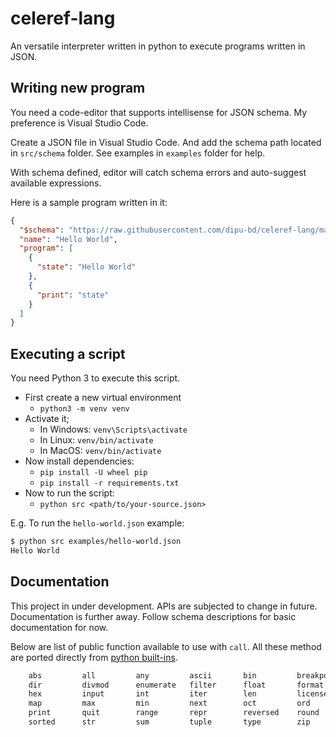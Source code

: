 # celeref-lang

An versatile interpreter written in python to execute programs written in JSON.

## Writing new program

You need a code-editor that supports intellisense for JSON schema. My preference is Visual Studio Code.

Create a JSON file in Visual Studio Code. And add the schema path located in `src/schema` folder.
See examples in `examples` folder for help.

With schema defined, editor will catch schema errors and auto-suggest available expressions.

Here is a sample program written in it:

```json
{
  "$schema": "https://raw.githubusercontent.com/dipu-bd/celeref-lang/master/src/schema/schema.json",
  "name": "Hello World",
  "program": [
    {
      "state": "Hello World"
    },
    {
      "print": "state"
    }
  ]
}
```

## Executing a script

You need Python 3 to execute this script.

- First create a new virtual environment
  - `python3 -m venv venv`
- Activate it;
  - In Windows: `venv\Scripts\activate`
  - In Linux: `venv/bin/activate`
  - In MacOS: `venv/bin/activate`
- Now install dependencies:
  - `pip install -U wheel pip`
  - `pip install -r requirements.txt`
- Now to run the script:
  - `python src <path/to/your-source.json>`

E.g. To run the `hello-world.json` example:

```sh
$ python src examples/hello-world.json
Hello World
```

## Documentation

This project in under development. APIs are subjected to change in future.
Documentation is further away. Follow schema descriptions for basic documentation for now.

Below are list of public function available to use with `call`. All these method are ported
directly from [python built-ins](https://docs.python.org/3/library/functions.html).

```txt
    abs         all         any         ascii       bin         breakpoint      chr
    dir         divmod      enumerate   filter      float       format          hash
    hex         input       int         iter        len         license         list
    map         max         min         next        oct         ord             pow
    print       quit        range       repr        reversed    round           set
    sorted      str         sum         tuple       type        zip
```
